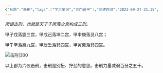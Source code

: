 ```yaml
---
{"标题":"击刑","tags":["学习笔记","奇门遁甲"],"创建时间":"2023-09-27 21:15","修改时间":"2023-09-27 21:18","dg-publish":true,"permalink":"/卢曼卡片盒/术语库/奇门遁甲术语/击刑/","dgPassFrontmatter":true}
---
```



*所谓击刑，也就是天干于所落之宫构成三刑。*

甲子戊落震三宫，甲戌己落坤二宫，甲申庚落艮八宫；

甲午辛落离九宫，甲辰壬落巽四宫，甲寅癸落巽四宫。

![击刑|300](https://www.sunjunyang.link/file/d411eea65ca73604b0489.png)

以上都为六仪击刑，击刑是别扭、拧劲的意思。击刑力量减弱百分之五十。